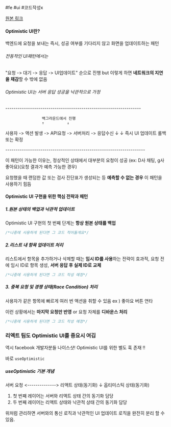#fe #ui #코드작성x

[원본 링크](https://yozm.wishket.com/magazine/detail/3211/)
#### Optimistic UI란? 
백엔드에 요청을 보내는 즉시, 성공 여부를 기다리지 않고 화면을 업데이트하는 패턴

###### 전동적인 UI패턴에서는 
"요청 -> 대기 -> 응답 -> UI업데이트" 순으로 진행
but 이렇게 하면 **네트워크의 지연을 채감**할 수 밖에 없음

###### Optimistic UI는 서버 응답 성공을 낙관적으로 가정
\------------------------------------------------------------------

				    백그라운드에서 진행
	                ↑          ↓
사용자 -> 액션 발생 -> API요청 -> 서버처리 -> 응답수신
		  ↓                                                           ↓
	즉시 UI 업데이트                                     롤백 또는 확정

\--------------------------------------------------------------------

이 패턴이 가능한 이유는, 정상적인 상태에서 대부분의 요청이 성공
(ex: D사 채팅, g사 좋아요)(요청 결과가 예측 가능한 경우)

요청했을 때 랜덤한 값 또는 검사 진단표가 생성되는 등 **예측할 수 없는 경우** 이 패턴을 사용하기 힘듬


#### Optimistic UI 구현을 위한 핵심 전략과 패턴


##### 1.원본 상태의 백업과 낙관적 업데이트
Optimistic UI 구현의 첫 번째 단계는 **항상 원본 상태를 백업**
```jsx
/*나중에 사용하게 된다면 그 코드 적어둘게요*/
```

##### 2.리스트 내 항목 업데이트 처리
리스트에서 항목을 추가하거나 삭제할 때는 **임시 ID를 사용**하는 전략이 효과적,
요청 전에 임시 ID로 항목 생성, **서버 응답 후 실제 ID로 교체**
```jsx
/*나중에 사용하게 된다면 그 코드 작성 예정*/
```

##### 3. 중복 요청 및 경쟁 상태(Race Condition) 처리
사용자가 같은 항목에 빠르게 여러 번 액션을 취할 수 있음
ex ) 좋아요 버튼 연타

이런 상황에서는 **마지막 요청만 반영** or  요청 자체를 **디바운스 처리**

```jsx
/*나중에 사용하게 된다면 그 코드 작성 예정*/
```


### 리엑트 팀도 Optimistic UI를 중요시 여김
역시 facebook 개발자분들 나이스샷!
Optimistic UI를 위한 별도 훅 존재 !!

바로 `useOptimistic`

##### useOptimistic 기본 개념

서버 요청 <--------------> 리액트 상태(동기화)
			                ↓
			        옵티미스틱 상태(동기화)


1. 첫 번째 레이어는 서버와 리액트 상태 간의 동기화 담당
2. 두 번째 레이어는 리액트 상태와 낙관적 상태 간의 동기화 담당

위처럼 관리하면 서버와의 통신 로직과 낙관적인 UI 업데이트 로직을 완전히 분리 할 수 있음.
